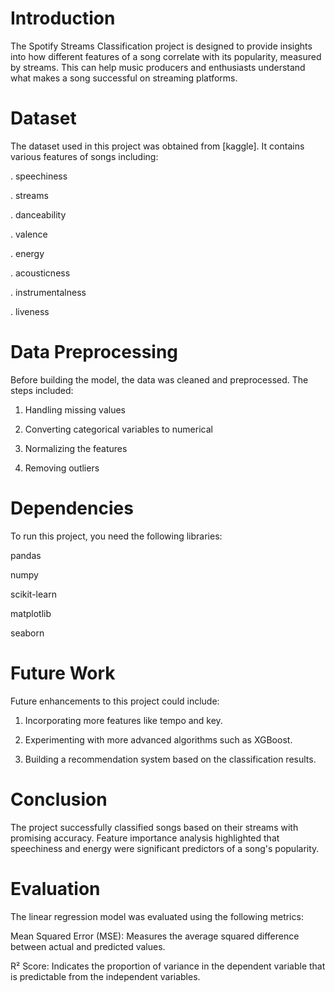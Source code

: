 # Introduction
The Spotify Streams Classification project is designed to provide insights into how different features of a song correlate with its popularity, measured by streams. 
This can help music producers and enthusiasts understand what makes a song successful on streaming platforms.

# Dataset
The dataset used in this project was obtained from [kaggle]. It contains various features of songs including:

. speechiness

. streams

. danceability

. valence

. energy

. acousticness

. instrumentalness

. liveness

# Data Preprocessing

Before building the model, the data was cleaned and preprocessed. The steps included:

1. Handling missing values

2. Converting categorical variables to numerical

3. Normalizing the features

4. Removing outliers

# Dependencies

To run this project, you need the following libraries:

pandas

numpy

scikit-learn

matplotlib

seaborn

# Future Work

Future enhancements to this project could include:

1. Incorporating more features like tempo and key.

2. Experimenting with more advanced algorithms such as XGBoost.

3. Building a recommendation system based on the classification results.

# Conclusion
The project successfully classified songs based on their streams with promising accuracy.
Feature importance analysis highlighted that speechiness and energy were significant predictors of a song's popularity.

# Evaluation
The linear regression model was evaluated using the following metrics:

Mean Squared Error (MSE): Measures the average squared difference between actual and predicted values.

R² Score: Indicates the proportion of variance in the dependent variable that is predictable from the independent variables.
